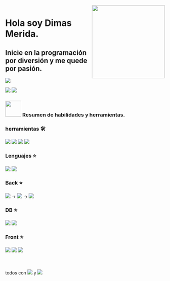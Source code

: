 <img align='right' src="https://media.giphy.com/media/M9gbBd9nbDrOTu1Mqx/giphy.gif" width="230">

# Hola soy Dimas Merida. 

## Inicie en la programación por diversión y me quede por pasión.

[![](https://img.shields.io/badge/-Gmail-white?style=flat&logo=gmail)](mailto:leomerida15@gmail.com)

[![](https://img.shields.io/badge/-GitLab-FCA121?style=flat&logo=gitlab&link=https://github.com/leomerida15)](https://gitlab.com/leomerida15) 
[![](https://img.shields.io/badge/-GitHub-181717?style=flat&logo=github&link=https://github.com/leomerida15)](https://github.com/leomerida15)

### <img src="https://media.giphy.com/media/VgCDAzcKvsR6OM0uWg/giphy.gif" width="50"> Resumen de habilidades y herramientas.

### herramientas 🛠️

![](https://img.shields.io/badge/-vscode-blue?style=flat&logo=visualstudiocode) ![](https://img.shields.io/badge/-FireBase-grey?style=flat&logo=firebase)
![](https://img.shields.io/badge/-digitalocean-9cf?style=flat&logo=digitalocean) ![](https://img.shields.io/badge/-Git-grey?style=flat&logo=git&link=https://github.com/leomerida15) 


### Lenguajes ⭐

![](https://img.shields.io/badge/-JavaScript-black?style=flat&logo=javascript) ![](https://img.shields.io/badge/-TypeScript-9cf?style=flat&logo=typescript) 

### Back ⭐

![](https://img.shields.io/badge/-Nodejs-black?style=flat&logo=Node.js&link=https://github.com/leomerida15) 
  -> ![](https://img.shields.io/badge/-JavaScript-black?style=flat&logo=javascript)
  -> ![](https://img.shields.io/badge/-TypeScript-9cf?style=flat&logo=typescript) 
  
### DB ⭐
![](https://img.shields.io/badge/-MongoDB-grey?style=flat&logo=mongodb) 
![](https://img.shields.io/badge/-MongoDB-9cf?style=flat&logo=postgresql) 

### Front ⭐
![](https://img.shields.io/badge/-React.JS-grey?style=flat&logo=react) ![](https://img.shields.io/badge/-Angular-red?style=flat&logo=Angular) ![](https://img.shields.io/badge/-Vue.JS-grey?style=flat&logo=vue.js)    
<br/>
<br/>
<br/>
todos con ![](https://img.shields.io/badge/-JavaScript-black?style=flat&logo=javascript) y ![](https://img.shields.io/badge/-TypeScript-9cf?style=flat&logo=typescript) 
